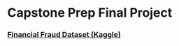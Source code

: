 # Capstone Prep Final Project

### [Financial Fraud Dataset (Kaggle)](https://www.kaggle.com/datasets/ealaxi/paysim1) 


